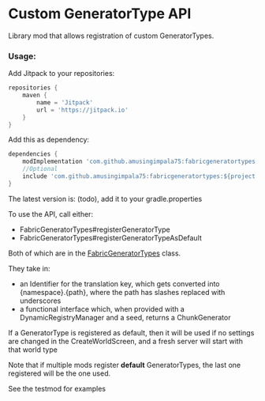 # Custom GeneratorType API

Library mod that allows registration of custom GeneratorTypes.

### Usage:

Add Jitpack to your repositories:
```groovy
repositories {
    maven {
        name = 'Jitpack'
        url = 'https://jitpack.io'
    }
}
```
Add this as dependency:
```groovy
dependencies {
    modImplementation 'com.github.amusingimpala75:fabricgeneratortypes:${project.fabric_generator_types_version}'
    //Optional
    include 'com.github.amusingimpala75:fabricgeneratortypes:${project.fabric_generator_types_version}'
}
```

The latest version is: (todo), add it to your gradle.properties

To use the API, call either:
- FabricGeneratorTypes#registerGeneratorType
- FabricGeneratorTypes#registerGeneratorTypeAsDefault

Both of which are in the [FabricGeneratorTypes](https://github.com/amusingimpala75/fabricgeneratortypes/blob/master/src/main/java/com/github/amusingimpala75/fabricgeneratortypes/api/FabricGeneratorTypes.java) class. 

They take in:
- an Identifier for the translation key, which gets converted into {namespace}.{path}, where the path has slashes replaced with underscores
- a functional interface which, when provided with a DynamicRegistryManager and a seed, returns a ChunkGenerator

If a GeneratorType is registered as default, then it will be used if no settings are changed in the CreateWorldScreen, and a fresh server will start with that world type

Note that if multiple mods register **default** GeneratorTypes, the last one registered will be the one used.

See the testmod for examples